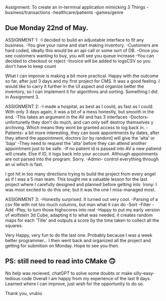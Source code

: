 Assignment: To create an in-terminal application mimicking 3 Things
    -business/transactions
    -healthcare/patients
    -games/genre

Due Monday 22nd of May.
----------------------------


ASSIGNMENT 1: 
    -I decided to build an adjustable interface to fit any business. 
    -You give your name and start making inventory.
    -Customers are hard coded, ideally this would be an api call or some sort of DB.
    -Once you see customers wanting to buy, you will see you queue increase
    -You can decided to checkout or reject
    -Invoice will be added to logsCSV so you don't have to keep count

What I can improve is making a bit more practical. Happy with the outcome so far, after just 3 days and my first project for CMS. It was a good feeling.
I would like to carry it further in the UI aspect and organize better the inventory, so I can implement it for algorithms and sorting. Something I did in Assignment 3.



ASSIGNMENT 2:
    -I made a hospital, as best as I could, as fast as I could. With only 3 days again, it was a bit of a mess honestly, but smooth in the end.
    -This takes an argument in the AV and has 3 interfaces
        -Doctors- unfortunetly they don't do much, and can only self destroy themselves y archiving. Which means they wont be granted access to log back in.
        -Patients- a bit more interesting, they can book appointments by dates, after they attend the appointment, doctors [or by random] will give the 'alta' or 'baja'
            -They need to request the 'alta' before they can attend another appointment just to be safe.
            -If no patient id is passed into AV a new patiend will create. Else if ID, it logs back into your account. Although appoinments are not parsed into the program. Sorry.
        -Admin- control everything through an ui which is fast. 

I got hit in too many directions trying to build the project from every angel as if I was a 5 man team. This tought me a valuable lesson for the last project where I carefully designed and planned before getting into.
Irony: I was most excited to do this one, but it was the one I miss-managed most. 



ASSIGNMENT 3:
    -Honestly surprised. It turned out very cool.
    -Parsing of a csv file with not too much columns, but man what it can do
        -Sort
        -Filter
        -Add
        -Play, to turn those highscores into real
    -Happy to put my early version of wolfstein 3d Cube, adapting it to what was needed, it creates random maps for each 'Title' and outputs a score by the time taken to collect all the squares.

Very Happy, very fun to do the last one. Probably because I was a week better programmer... I then went back and organized all the project and getting for submition on Monday. Hope to see you then.



PS: still need to read into CMake 🙃
------------------------------
No help was recieved, chatGPT to solve some doubts or make silly-easy-tedious code
Overall I am happy from my experience of the last 9 days. Learned where I can improve, just wish for the opportunity to do so.

Thank you,
vrubio